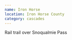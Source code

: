 ```yaml
---
name: Iron Horse
location: Iron Horse County
category: cascades
---
```


Rail trail over Snoqualmie Pass
